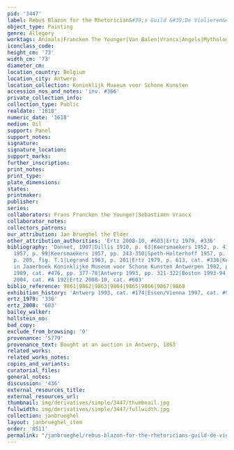 ```yaml
---
pid: '3447'
label: Rebus Blazon for the Rhetorician&#39;s Guild &#39;De Violieren&#39;
object_type: Painting
genre: Allegory
worktags: Animals|Francken The Younger|Van Balen|Vrancx|Angels|Mythological|Flowers
iconclass_code:
height_cm: '73'
width_cm: '73'
diameter_cm:
location_country: Belgium
location_city: Antwerp
location_collection: Koninklijk Museum voor Schone Kunsten
accession_nos_and_notes: 'inv. #366'
private_collection_info:
collection_type: Public
realdate: '1618'
numeric_date: '1618'
medium: Oil
support: Panel
support_notes:
signature:
signature_location:
support_marks:
further_inscription:
print_notes:
print_type:
plate_dimensions:
states:
printmaker:
publisher:
series:
collaborators: Frans Francken the Younger|Sebastiaen Vrancx
collaborator_notes:
collectors_patrons:
our_attribution: Jan Brueghel the Elder
other_attribution_authorities: 'Ertz 2008-10, #603|Ertz 1979, #336'
bibliography: 'Donnet, 1907|Dillis 1910, p. 63|Keersmaekers 1952, p. 41 ff.|Winner
  1957, p. 99|Keersmaekers 1957, pp. 343-350|Speth-Holterhoff 1957, p. 48, n. 64;
  p. 205, fig. T.1|Legrand 1963, p. 201|Ertz 1979, p. 613, cat. #336|Keersmaekers,
  in Jaaerboek Koninklijke Museum voor Schone Kunsten Antwerpen 1982, p 165-186|Härting
  1989, cat. #476, pp. 377-78|Antwerp 1993, pp. 321-322|Boston 1993-94, p. 57|Werche
  2004, cat. #A 192|Ertz 2008-10, cat. #603'
biblio_reference: 9861|9862|9863|9864|9865|9866|9867|9868
exhibition_history: 'Antwerp 1993, cat. #174|Essen/Vienna 1997, cat. #95'
ertz_1979: '336'
ertz_2008: '603'
bailey_walker:
hollstein_no:
bad_copy:
exclude_from_browsing: '0'
provenance: '5779'
provenance_text: Bought at an auction in Antwerp, 1863
related_works:
related_works_notes:
copies_and_variants:
curatorial_files:
general_notes:
discussion: '436'
external_resources_title:
external_resources_url:
thumbnail: img/derivatives/simple/3447/thumbnail.jpg
fullwidth: img/derivatives/simple/3447/fullwidth.jpg
collection: janbrueghel
layout: janbrueghel_item
order: '0511'
permalink: "/janbrueghel/rebus-blazon-for-the-rhetoricians-guild-de-violieren"
---
```

